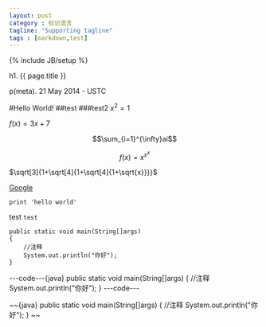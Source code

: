 ```yaml
---
layout: post
category : 标记语言
tagline: "Supporting tagline"
tags : [markdown,test]
---
```

{% include JB/setup %}

h1. {{ page.title }}

p(meta). 21 May 2014 - USTC


#Hello World!
##test
###test2
$x^2=1$


$f(x) = 3x + 7$

$$\sum_{i=1}^{\infty}ai$$

$$f(x)=x^{x^x}$$

$\sqrt[3]{1+\sqrt[4]{1+\sqrt[4]{1+\sqrt{x}}}}$

[Google](http://google.com)
~~~{python}
print 'hello world'
~~~
test `test`



~~~~{java}
public static void main(String[]args)
{
	//注释
	System.out.println("你好");
}
~~~~

---code---{java}
public static void main(String[]args)
{
	//注释
	System.out.println("你好");
}
---code---

~~{java}
public static void main(String[]args)
{
	//注释
	System.out.println("你好");
}
~~
